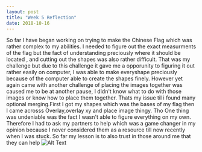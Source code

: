 ```yaml
---
layout: post
title: "Week 5 Reflection"
date: 2018-10-16
---
```

So far I have began working on trying to make the Chinese Flag which was rather complex to my abilities. I needed to figure out the exact measurments of the flag but the fact of understanding preciously where it should be located , and cutting out the shapes was also rather difficult. That was my challenge but due to this challenge it gave me a opporunity to figuring it out rather easily on computer, I was able to make everyshape preciously because of the computer able to create the shapes finely. However yet again came with another challenge of placing the images together was caused me to be at another pause, I didn't know what to do with those images or know how to place them together. Thats my issue til i found many optional merging.First I got my shapes which was the bases of my flag then I came acrosss Overlay,overlay xy and place image thingy. Tho One thing was undeniable was the fact I wasn't able to figure everything on my own. Therefore I had to ask my partners to help which was a game changer in my opinion because I never considered them as a resource till now recently when I was stuck. So far my lesson is to also trust in those around me that they can help 
![Alt Text](file:///C:/Users/student/Downloads/Flag.png)
